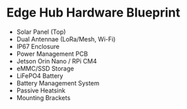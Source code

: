 # Edge Hub Hardware Blueprint

- Solar Panel (Top)
- Dual Antennae (LoRa/Mesh, Wi-Fi)
- IP67 Enclosure
- Power Management PCB
- Jetson Orin Nano / RPi CM4
- eMMC/SSD Storage
- LiFePO4 Battery
- Battery Management System
- Passive Heatsink
- Mounting Brackets
